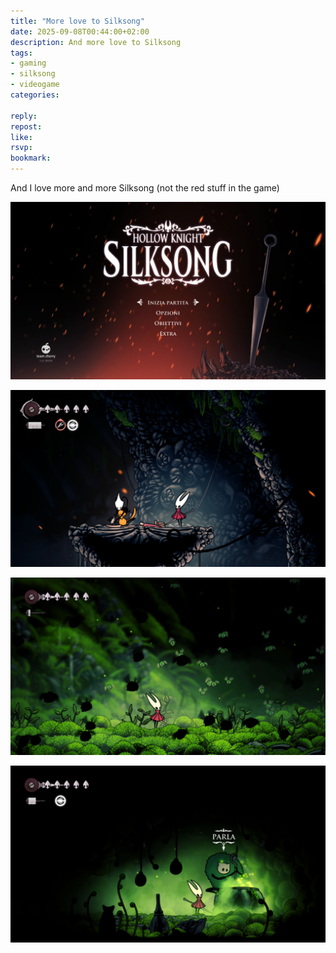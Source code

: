 ```yaml
---
title: "More love to Silksong"
date: 2025-09-08T00:44:00+02:00
description: And more love to Silksong
tags:
- gaming
- silksong
- videogame
categories:

reply:
repost:
like:
rsvp:
bookmark:
---
```


And I love more and more Silksong (not the red stuff in the game)

![1.jpeg](1.jpeg)

![2.jpeg](2.jpeg)

![3.jpeg](3.jpeg)

![4.jpeg](4.jpeg)
